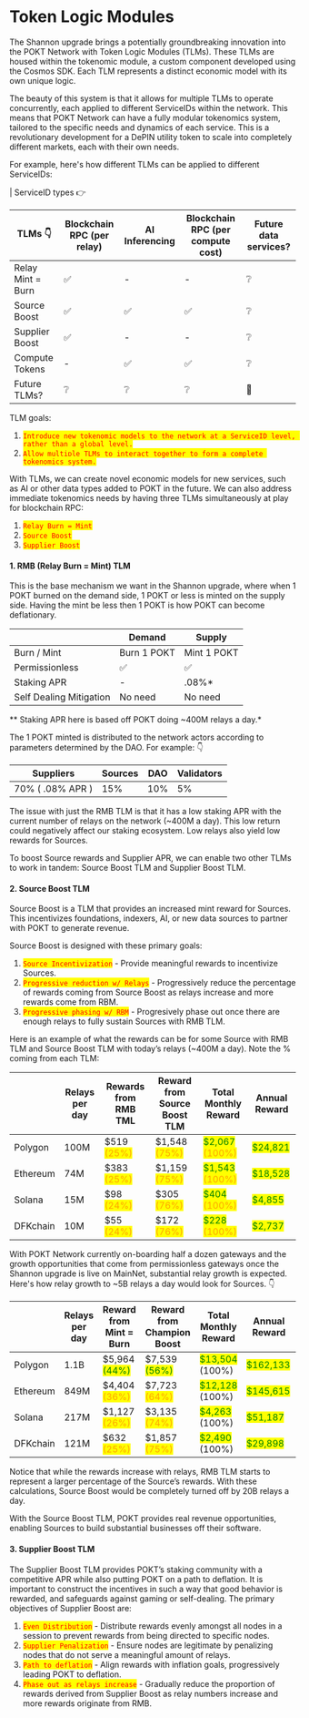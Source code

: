 # Token Logic Modules

The Shannon upgrade brings a potentially groundbreaking innovation into the POKT Network with Token Logic Modules (TLMs). These TLMs are housed within the tokenomic module, a custom component developed using the Cosmos SDK. Each TLM represents a distinct economic model with its own unique logic.

The beauty of this system is that it allows for multiple TLMs to operate concurrently, each applied to different ServiceIDs within the network. This means that POKT Network can have a fully modular tokenomics system, tailored to the specific needs and dynamics of each service. This is a revolutionary development for a DePIN utility token to scale into completely different markets, each with their own needs.

For example, here's how different TLMs can be applied to different ServiceIDs:

\| ServiceID types 👉

| TLMs 👇           | Blockchain RPC (per relay) | AI Inferencing | Blockchain RPC (per compute cost) | Future data services? |
| ----------------- | -------------------------- | -------------- | --------------------------------- | --------------------- |
| Relay Mint = Burn | ✅                          | -              | -                                 | ❔                     |
| Source Boost      | ✅                          | ✅              | ✅                                 | ❔                     |
| Supplier Boost    | ✅                          | -              | -                                 | ❔                     |
| Compute Tokens    | -                          | ✅              | ✅                                 | ❔                     |
| Future TLMs?      | ❔                          | ❔              | ❔                                 | 🤔                    |

TLM goals:

1. <mark style="color:red;">`Introduce new tokenomic models to the network at a ServiceID level, rather than a global level.`</mark>
2. <mark style="color:red;">`Allow multiple TLMs to interact together to form a complete tokenomics system.`</mark>

With TLMs, we can create novel economic models for new services, such as AI or other data types added to POKT in the future. We can also address immediate tokenomics needs by having three TLMs simultaneously at play for blockchain RPC:

1. <mark style="color:red;">`Relay Burn = Mint`</mark>
2. <mark style="color:red;">`Source Boost`</mark>
3. <mark style="color:red;">`Supplier Boost`</mark>

#### 1. RMB (Relay Burn = Mint) TLM

This is the base mechanism we want in the Shannon upgrade, where when 1 POKT burned on the demand side, 1 POKT or less is minted on the supply side. Having the mint be less then 1 POKT is how POKT can become deflationary.

|                         | Demand      | Supply      |
| ----------------------- | ----------- | ----------- |
| Burn / Mint             | Burn 1 POKT | Mint 1 POKT |
| Permissionless          | ✅           | ✅           |
| Staking APR             | -           | .08%\*      |
| Self Dealing Mitigation | No need     | No need     |

\*\* Staking APR here is based off POKT doing \~400M relays a day.\*

The 1 POKT minted is distributed to the network actors according to parameters determined by the DAO. For example: 👇

| Suppliers        | Sources | DAO | Validators |
| ---------------- | ------- | --- | ---------- |
| 70% ( .08% APR ) | 15%     | 10% | 5%         |

The issue with just the RMB TLM is that it has a low staking APR with the current number of relays on the network (\~400M a day). This low return could negatively affect our staking ecosystem. Low relays also yield low rewards for Sources.

To boost Source rewards and Supplier APR, we can enable two other TLMs to work in tandem: Source Boost TLM and Supplier Boost TLM.

#### 2. Source Boost TLM

Source Boost is a TLM that provides an increased mint reward for Sources. This incentivizes foundations, indexers, AI, or new data sources to partner with POKT to generate revenue.

Source Boost is designed with these primary goals:

1. <mark style="color:red;">`Source Incentivization`</mark> - Provide meaningful rewards to incentivize Sources.
2. <mark style="color:red;">`Progressive reduction w/ Relays`</mark> - Progressively reduce the percentage of rewards coming from Source Boost as relays increase and more rewards come from RBM.
3. <mark style="color:red;">`Progressive phasing w/ RBM`</mark> - Progresively phase out once there are enough relays to fully sustain Sources with RMB TLM.

Here is an example of what the rewards can be for some Source with RMB TLM and Source Boost TLM with today’s relays (\~400M a day). Note the % coming from each TLM:

|          | Relays per day | Rewards from RMB TML                          | Reward from Source Boost TLM                    | Total Monthly Reward                                                               | Annual Reward                             |
| -------- | -------------- | --------------------------------------------- | ----------------------------------------------- | ---------------------------------------------------------------------------------- | ----------------------------------------- |
| Polygon  | 100M           | $519 <mark style="color:orange;">(25%)</mark> | $1,548 <mark style="color:orange;">(75%)</mark> | <mark style="color:green;">$2,067</mark> <mark style="color:orange;">(100%)</mark> | <mark style="color:green;">$24,821</mark> |
| Ethereum | 74M            | $383 <mark style="color:orange;">(25%)</mark> | $1,159 <mark style="color:orange;">(75%)</mark> | <mark style="color:green;">$1,543</mark> <mark style="color:orange;">(100%)</mark> | <mark style="color:green;">$18,528</mark> |
| Solana   | 15M            | $98 <mark style="color:orange;">(24%)</mark>  | $305 <mark style="color:orange;">(76%)</mark>   | <mark style="color:green;">$404</mark> <mark style="color:orange;">(100%)</mark>   | <mark style="color:green;">$4,855</mark>  |
| DFKchain | 10M            | $55 <mark style="color:orange;">(24%)</mark>  | $172 <mark style="color:orange;">(76%)</mark>   | <mark style="color:green;">$228</mark> <mark style="color:orange;">(100%)</mark>   | <mark style="color:green;">$2,737</mark>  |

With POKT Network currently on-boarding half a dozen gateways and the growth opportunities that come from permissionless gateways once the Shannon upgrade is live on MainNet, substantial relay growth is expected. Here's how relay growth to \~5B relays a day would look for Sources. 👇

<table><thead><tr><th></th><th>Relays per day</th><th>Reward from Mint = Burn</th><th>Reward from Champion Boost</th><th>Total Monthly Reward</th><th width="100">Annual Reward</th></tr></thead><tbody><tr><td>Polygon</td><td>1.1B</td><td>$5,964 <mark style="color:green;">(44%)</mark></td><td>$7,539 <mark style="color:green;">(56%)</mark></td><td><mark style="color:green;">$13,504</mark> (100%)</td><td><mark style="color:green;">$162,133</mark></td></tr><tr><td>Ethereum</td><td>849M</td><td>$4,404 <mark style="color:orange;">(36%)</mark></td><td>$7,723 <mark style="color:orange;">(64%)</mark></td><td><mark style="color:green;">$12,128</mark> (100%)</td><td><mark style="color:green;">$145,615</mark></td></tr><tr><td>Solana</td><td>217M</td><td>$1,127 <mark style="color:orange;">(26%)</mark></td><td>$3,135 <mark style="color:orange;">(74%)</mark></td><td><mark style="color:green;">$4,263</mark> (100%)</td><td><mark style="color:green;">$51,187</mark></td></tr><tr><td>DFKchain</td><td>121M</td><td>$632 <mark style="color:orange;">(25%)</mark></td><td>$1,857 <mark style="color:orange;">(75%)</mark></td><td><mark style="color:green;">$2,490</mark> (100%)</td><td><mark style="color:green;">$29,898</mark></td></tr></tbody></table>

Notice that while the rewards increase with relays, RMB TLM starts to represent a larger percentage of the Source’s rewards. With these calculations, Source Boost would be completely turned off by 20B relays a day.

With the Source Boost TLM, POKT provides real revenue opportunities, enabling Sources to build substantial businesses off their software.

#### 3. Supplier Boost TLM

The Supplier Boost TLM provides POKT’s staking community with a competitive APR while also putting POKT on a path to deflation. It is important to construct the incentives in such a way that good behavior is rewarded, and safeguards against gaming or self-dealing. The primary objectives of Supplier Boost are:

1. <mark style="color:red;">`Even Distribution`</mark> - Distribute rewards evenly amongst all nodes in a session to prevent rewards from being directed to specific nodes.
2. <mark style="color:red;">`Supplier Penalization`</mark> - Ensure nodes are legitimate by penalizing nodes that do not serve a meaningful amount of relays.
3. <mark style="color:red;">`Path to deflation`</mark> - Align rewards with inflation goals, progressively leading POKT to deflation.
4. <mark style="color:red;">`Phase out as relays increase`</mark> - Gradually reduce the proportion of rewards derived from Supplier Boost as relay numbers increase and more rewards originate from RMB.

